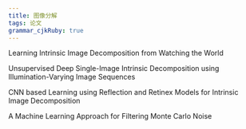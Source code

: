 ```yaml
---
title: 图像分解 
tags: 论文
grammar_cjkRuby: true
---
```

Learning Intrinsic Image Decomposition from Watching the World

Unsupervised Deep Single-Image Intrinsic Decomposition using Illumination-Varying Image Sequences

CNN based Learning using Reflection and Retinex Models for Intrinsic Image Decomposition

A Machine Learning Approach for Filtering Monte Carlo Noise